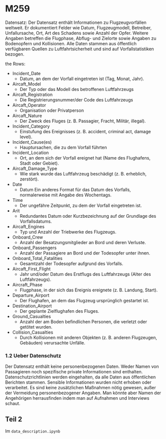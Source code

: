 # M259
Datensatz:
Der Datensatz enthält Informationen zu Flugzeugvorfällen weltweit. Er dokumentiert Felder wie Datum, Flugzeugmodell, Betreiber, Unfallursache, Ort, Art des Schadens sowie Anzahl der Opfer. Weitere Angaben betreffen die Flugphase, Abflug- und Zielorte sowie Angaben zu Bodenopfern und Kollisionen.
Alle Daten stammen aus öffentlich verfügbaren Quellen zu Luftfahrtsicherheit und sind auf Vorfallstatistiken bezogen.
<br>

the Rows:

- Incident_Date
  - Datum, an dem der Vorfall eingetreten ist (Tag, Monat, Jahr).
- Aircaft_Model
  - Der Typ oder das Modell des betroffenen Luftfahrzeugs
- Aircaft_Registration
  - Die Registrierungsnummer/der Code des Luftfahrzeugs
- Aircaft_Operator
  - Organisation oder Privatperson
- Aircaft_Nature
  - Der Zweck des Fluges (z. B. Passagier, Fracht, Militär, illegal).
- Incident_Category
  - Einstufung des Ereignisses (z. B. accident, criminal act, damage level).
- Incident_Cause(es)
  - Hauptursachen, die zu dem Vorfall führten 
- Incident_Location
  - Ort, an dem sich der Vorfall ereignet hat (Name des Flughafens, Stadt oder Gebiet).
- Aircaft_Damage_Type
  - Wie stark wurde das Luftfahrzeug beschädigt (z. B. erheblich, zerstört).
- Date
  - Datum Ein anderes Format für das Datum des Vorfalls, normalerweise mit Angabe des Wochentags.
- Time
  - Der ungefähre Zeitpunkt, zu dem der Vorfall eingetreten ist.
- Arit
  - Redundantes Datum oder Kurzbezeichnung auf der Grundlage des Vorfallsdatums.
- Aircaft_Engines
  - Typ und Anzahl der Triebwerke des Flugzeugs.
- Onboard_Crew
  - Anzahl der Besatzungsmitglieder an Bord und deren Verluste.
- Onboard_Passengers
  - Anzahl der Passagiere an Bord und der Todesopfer unter ihnen.
- Onboard_Total_Fatalities
  - Gesamtzahl der Todesopfer aufgrund des Vorfalls.
- Aircaft_First_Flight
  - Jahr und/oder Datum des Erstflugs des Luftfahrzeugs (Alter des Luftfahrzeugs).
- Aircraft_Phase
  - Flugphase, in der sich das Ereignis ereignete (z. B. Landung, Start).
- Departure_Airport
  - Der Flughafen, an dem das Flugzeug ursprünglich gestartet ist.
- Destination_Airport
  - Der geplante Zielflughafen des Fluges.
- Ground_Casualties
  - Anzahl der am Boden befindlichen Personen, die verletzt oder getötet wurden.
- Collision_Casualties
  - Durch Kollisionen mit anderen Objekten (z. B. anderen Flugzeugen, Gebäuden) verursachte Unfälle.

### 1.2 Ueber Datenschutz
Der Datensatz enthält keine personenbezogenen Daten. Weder Namen von Passagieren noch spezifische private Informationen sind enthalten.
Datenschutzrichtlinien werden eingehalten, da alle Daten aus öffentlichen Berichten stammen. Sensible Informationen wurden nicht erhoben oder verarbeitet.
Es sind keine zusätzlichen Maßnahmen nötig gewesen, außer der Vermeidung personenbezogener Angaben. Man könnte aber Namen der Angehörigen herrausfinden indem man auf Aufnahmen und Interviews schaut.

## Teil 2
Im ```data_description.ipynb```


